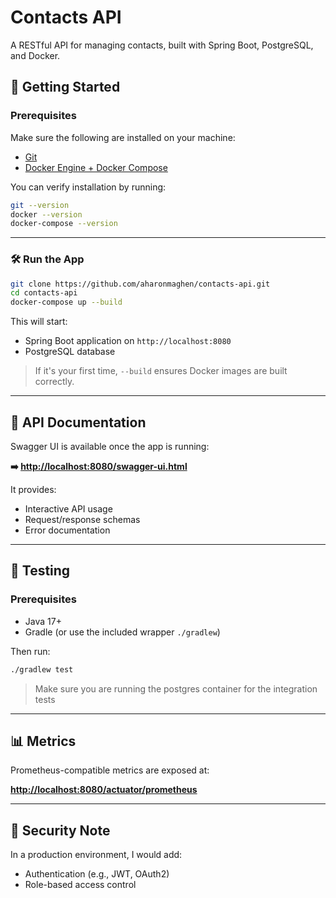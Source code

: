 # Contacts API

A RESTful API for managing contacts, built with Spring Boot, PostgreSQL, and Docker.

## 🚀 Getting Started

### Prerequisites

Make sure the following are installed on your machine:

- [Git](https://git-scm.com/downloads)
- [Docker Engine + Docker Compose](https://docs.docker.com/get-docker/)

You can verify installation by running:

```bash
git --version
docker --version
docker-compose --version
```

---

### 🛠️ Run the App

```bash
git clone https://github.com/aharonmaghen/contacts-api.git
cd contacts-api
docker-compose up --build
```

This will start:
- Spring Boot application on `http://localhost:8080`
- PostgreSQL database

> If it's your first time, `--build` ensures Docker images are built correctly.

---

## 📘 API Documentation

Swagger UI is available once the app is running:

**➡️ [http://localhost:8080/swagger-ui.html](http://localhost:8080/swagger-ui.html)**

It provides:
- Interactive API usage
- Request/response schemas
- Error documentation

---

## 🧪 Testing

### Prerequisites

- Java 17+
- Gradle (or use the included wrapper `./gradlew`)

Then run:

```bash
./gradlew test
```
> Make sure you are running the postgres container for the integration tests
---

## 📊 Metrics

Prometheus-compatible metrics are exposed at:

**[http://localhost:8080/actuator/prometheus](http://localhost:8080/actuator/prometheus)**

---

## 🔐 Security Note

In a production environment, I would add:
- Authentication (e.g., JWT, OAuth2)
- Role-based access control